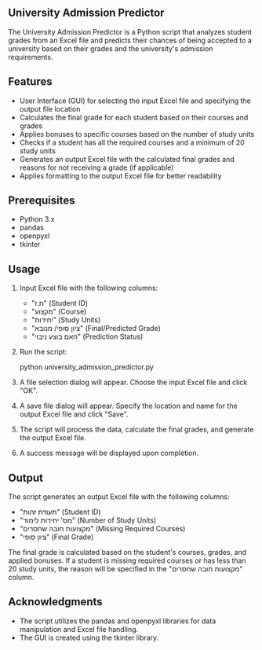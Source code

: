 ## University Admission Predictor

The University Admission Predictor is a Python script that analyzes student grades from an Excel file and predicts their chances of being accepted to a university based on their grades and the university's admission requirements.

## Features

- User Interface (GUI) for selecting the input Excel file and specifying the output file location
- Calculates the final grade for each student based on their courses and grades
- Applies bonuses to specific courses based on the number of study units
- Checks if a student has all the required courses and a minimum of 20 study units
- Generates an output Excel file with the calculated final grades and reasons for not receiving a grade (if applicable)
- Applies formatting to the output Excel file for better readability

## Prerequisites

- Python 3.x
- pandas
- openpyxl
- tkinter

## Usage

1. Input Excel file with the following columns:
   - "ת.ז" (Student ID)
   - "מקצוע" (Course)
   - "יחידות" (Study Units)
   - "ציון סופי/ מנובא" (Final/Predicted Grade)
   - "האם בוצע ניבוי" (Prediction Status)

2. Run the script:

   
   python university_admission_predictor.py
   

3. A file selection dialog will appear. Choose the input Excel file and click "OK".

4. A save file dialog will appear. Specify the location and name for the output Excel file and click "Save".

5. The script will process the data, calculate the final grades, and generate the output Excel file.

6. A success message will be displayed upon completion.


## Output

The script generates an output Excel file with the following columns:

- "תעודת זהות" (Student ID)
- "מס' יחידות לימוד" (Number of Study Units)
- "מקצועות חובה שחסרים" (Missing Required Courses)
- "ציון סופי" (Final Grade)

The final grade is calculated based on the student's courses, grades, and applied bonuses. If a student is missing required courses or has less than 20 study units, the reason will be specified in the "מקצועות חובה שחסרים" column.


## Acknowledgments

- The script utilizes the pandas and openpyxl libraries for data manipulation and Excel file handling.
- The GUI is created using the tkinter library.
